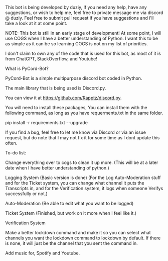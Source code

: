 This bot is being developed by duziy, If you need any help, have any suggestions, or wish to help me, feel free to private message me via discord @ duziy. Feel free to submit pull request if you have suggestions and i'll take a look at it at some point.

NOTE: This bot is still in an early stage of development! At some point, I will use COGS when I have a better understanding of Python. I want this to be as simple as it can be so learning COGS is not on my list of priorities.

I don't claim to own any of the code that is used for this bot, as most of it is from ChatGPT, StackOverflow, and Youtube!

What is PyCord-Bot?

PyCord-Bot is a simple multipurpose discord bot coded in Python.

The main library that is being used is Discord.py. 

You can view it at https://github.com/Rapptz/discord.py. 

You will need to install these packages, You can install them with the following command, as long as you have requerments.txt in the same folder. 

pip install -r requirements.txt --upgrade

If you find a bug, feel free to let me know via Discord or via an issue request, but do note that I may not fix it for some time as I dont update this often.

To-do list:

Change everything over to cogs to clean it up more. (This will be at a later date when I have better understanding of python.)

Logging System (Basic version is done) (For the Log Auto-Moderation stuff and for the Ticket system, you can change what channel it puts the Transcripts in, and for the Verification system, it logs when someone Verifys successfully or not.)

Auto-Moderation (Be able to edit what you want to be logged)

Ticket System (Finished, but work on it more when I feel like it.)

Verification System

Make a better lockdown command and make it so you can select what channels you want the lockdown command to lockdown by default. If there is none, it will just be the channel that you sent the command in.

Add music for, Spotify and Youtube.
